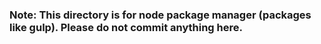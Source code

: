 ### Note: This directory is for node package manager (packages like gulp). Please do not commit anything here.
